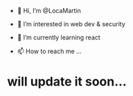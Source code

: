 - 👋 Hi, I’m @LocaMartin
- 👀 I’m interested in web dev & security
- 🌱 I’m currently learning react

- 📫 How to reach me ...

# will update it soon...

<!---
LocaMartin/LocaMartin is a ✨ special ✨ repository because its `README.md` (this file) appears on your GitHub profile.
You can click the Preview link to take a look at your changes.
--->
